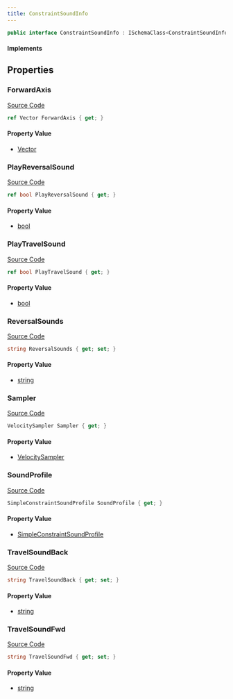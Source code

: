 ```yaml
---
title: ConstraintSoundInfo
---
```


```csharp
public interface ConstraintSoundInfo : ISchemaClass<ConstraintSoundInfo>, ISchemaField, ISchemaClass, INativeHandle
```

#### Implements

## Properties

### ForwardAxis

[Source Code](https://github.com/swiftly-solution/swiftlys2/blob/main/managed/src/SwiftlyS2.Generated/Schemas/Interfaces/ConstraintSoundInfo.cs#L21)

```csharp
ref Vector ForwardAxis { get; }
```

#### Property Value

- [Vector](/docs/api/shared/natives/vector)

### PlayReversalSound

[Source Code](https://github.com/swiftly-solution/swiftlys2/blob/main/managed/src/SwiftlyS2.Generated/Schemas/Interfaces/ConstraintSoundInfo.cs#L31)

```csharp
ref bool PlayReversalSound { get; }
```

#### Property Value

- [bool](https://learn.microsoft.com/dotnet/api/system.boolean)

### PlayTravelSound

[Source Code](https://github.com/swiftly-solution/swiftlys2/blob/main/managed/src/SwiftlyS2.Generated/Schemas/Interfaces/ConstraintSoundInfo.cs#L29)

```csharp
ref bool PlayTravelSound { get; }
```

#### Property Value

- [bool](https://learn.microsoft.com/dotnet/api/system.boolean)

### ReversalSounds

[Source Code](https://github.com/swiftly-solution/swiftlys2/blob/main/managed/src/SwiftlyS2.Generated/Schemas/Interfaces/ConstraintSoundInfo.cs#L27)

```csharp
string ReversalSounds { get; set; }
```

#### Property Value

- [string](https://learn.microsoft.com/dotnet/api/system.string)

### Sampler

[Source Code](https://github.com/swiftly-solution/swiftlys2/blob/main/managed/src/SwiftlyS2.Generated/Schemas/Interfaces/ConstraintSoundInfo.cs#L17)

```csharp
VelocitySampler Sampler { get; }
```

#### Property Value

- [VelocitySampler](/docs/api/shared/schemadefinitions/velocitysampler)

### SoundProfile

[Source Code](https://github.com/swiftly-solution/swiftlys2/blob/main/managed/src/SwiftlyS2.Generated/Schemas/Interfaces/ConstraintSoundInfo.cs#L19)

```csharp
SimpleConstraintSoundProfile SoundProfile { get; }
```

#### Property Value

- [SimpleConstraintSoundProfile](/docs/api/shared/schemadefinitions/simpleconstraintsoundprofile)

### TravelSoundBack

[Source Code](https://github.com/swiftly-solution/swiftlys2/blob/main/managed/src/SwiftlyS2.Generated/Schemas/Interfaces/ConstraintSoundInfo.cs#L25)

```csharp
string TravelSoundBack { get; set; }
```

#### Property Value

- [string](https://learn.microsoft.com/dotnet/api/system.string)

### TravelSoundFwd

[Source Code](https://github.com/swiftly-solution/swiftlys2/blob/main/managed/src/SwiftlyS2.Generated/Schemas/Interfaces/ConstraintSoundInfo.cs#L23)

```csharp
string TravelSoundFwd { get; set; }
```

#### Property Value

- [string](https://learn.microsoft.com/dotnet/api/system.string)


